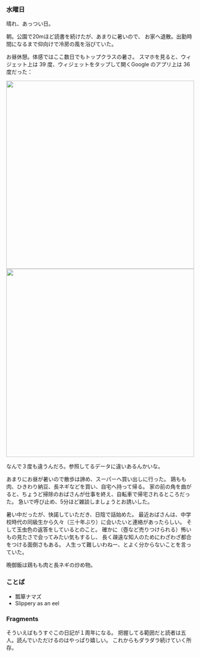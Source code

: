 ### 水曜日

晴れ、あっつい日。

朝。公園で20mほど読書を続けたが、あまりに暑いので、
お家へ退散。出勤時間になるまで仰向けで冷房の風を浴びていた。

お昼休憩。体感ではここ数日でもトップクラスの暑さ。
スマホを見ると、ウィジェット上は 39 度、ウィジェットをタップして開くGoogle のアプリ上は 36 度だった：

<img src="https://i.imgur.com/oh3LEwK.png" width="500">

<img src="https://i.imgur.com/w7iKTOH.png" width="500">

なんで３度も違うんだろ。参照してるデータに違いあるんかいな。

あまりにお昼が暑いので散歩は諦め、スーパーへ買い出しに行った。
鶏もも肉、ひきわり納豆、長ネギなどを買い、自宅へ持って帰る。
家の前の角を曲がると、ちょうど掃除のおばさんが仕事を終え、自転車で帰宅されるところだった。
急いで呼び止め、5分ほど雑談しましょうとお誘いした。

暑い中だったが、快諾していただき、日陰で話始めた。
最近おばさんは、中学校時代の同級生から久々（三十年ぶり）に会いたいと連絡があったらしい。
そして玉虫色の返答をしているとのこと。
確かに（壺など売りつけられる）怖いもの見たさで会ってみたい気もするし、
長く疎遠な知人のためにわざわざ都合をつける面倒さもある。
人生って難しいわねー、とよく分からないことを言っていた。

晩御飯は鶏もも肉と長ネギの炒め物。

### ことば

- 瓢箪ナマズ
- Slippery as an eel

### Fragments

そういえばもうすぐこの日記が１周年になる。
把握してる範囲だと読者は五人。読んでいただけるのはやっぱり嬉しい。
これからもダラダラ続けていく所存。